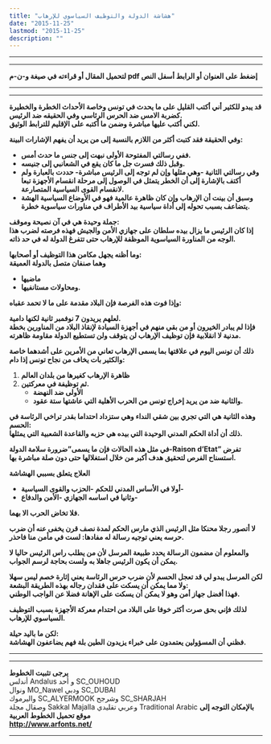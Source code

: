 ```yaml
---
title: "هشاشة الدولة والتوظيف السياسوي للإرهاب"
date: "2015-11-25"
lastmod: "2015-11-25"
description: ""
---
```

---

---

**لتحميل المقال أو قراءته في صيغة و-ن-م pdf إضغط على العنوان أو الرابط أسفل النص**

---



---

**قد يبدو للكثير أني أكتب القليل على ما يحدث في تونس وخاصة الأحداث الخطرة والخطيرة كضربة الامس ضد الحرس الرئاسي وفي الحقيقه ضد الرئيس.  
لكني أكتب عليها مباشرة وضمن ما أكتبه على الإقليم للترابط الوثيق.**

**وفي الحقيقة فقد كتبت أكثر من اللازم بالنسبة إلى من يريد أن يفهم الإشارات البينة:**

* **ففي رسالتي المفتوحة الأولى نبهت إلى جنس ما حدث أمس.**
* **وقبل ذلك فسرت جل ما كان يقع في الشعانبي إلى جنيسه.**
* **وفي رسالتي الثانية -وهي مثلها وإن لم توجه إلى الرئيس مباشرة- حددت بالعبارة ولم أكتف بالإشارة إلى أن الخطر يتمثل في الوصول إلى مرحلة انقسام الأجهزة تبعا لانقسام القوى السياسية المتصارعة.**
* **وسبق أن بينت أن الإرهاب وإن كان ظاهرة عالمية فهو في الأوضاع السياسية الهشة يتضاعف بسبب تحوله إلى أداة سياسية بيد الأطراف في مناورات سياسوية خطرة.**

**جملة وحيدة هي في آن نصيحة وموقف:  
إذا كان الرئيس ما يزال بيده سلطان على جهازي الأمن والجيش فهذه فرصته لضرب هذا الوجه من المناورة السياسوية الموظفة للإرهاب حتى تتفرغ الدولة له في حد ذاته.**

**وما أظنه يجهل مكامن هذا التوظيف أو أصحابها:  
وهما صنفان متصل بالدولة العميقة**

* **ماضيها**
* **ومحاولات مستانفيها.**

**وإذا فوت هذه الفرصة فإن البلاد مقدمة على ما لا تحمد عقباه:**

**لعلهم يريدون 7 نوفمبر ثانية لكنها دامية.  
فإذا لم يبادر الخيرون أو من بقي منهم في أجهزة السيادة لإنقاذ البلاد من المناورين بخطة مدنية لا انقلابية فإن توظيف الإرهاب لن يتوقف ولن تستطيع الدولة مقاومة ظاهرته.**

**ذلك أن تونس اليوم في علاقتها بما يسمى الإرهاب تعاني من الأمرين على أشدهما خاصة والكثير بات يخاف من نجاح تونس إذا دام:**

1. **ظاهرة الإرهاب كغيرها من بلدان العالم**
2. **ثم توظيفة في معركتين.**
   * **الأولى ضد النهضة**
   * **والثانية ضد من يريد إخراج تونس من الحرب الأهلية التي عاشتها ستة عقود.**

**وهذه الثانية هي التي تجري بين شقي النداء وهي ستزداد احتداما بقدر تراخي الرئاسة في الحسم:  
ذلك أن أداة الحكم المدني الوحيدة التي بيده هي حزبه والقاعدة الشعبية التي يمثلها.**

**في مثل هذه الحالات فإن ما يسمى”ضرورة سلامة الدولة-Raison d’Etat” تفرض استسناح الفرص لتحقيق هدف أكبر من خلال استغلالها حتى دون صلة مباشرة بها.**

**العلاج يتعلق بسببي الهشاشة**

* **أولا في الأساس المدني للحكم -الحزب والقوى السياسية-**
* **وثانيا في اساسه الجهازي -الأمن والدفاع-**

**فلا تخاض الحرب الا بهما.**

**لا أتصور رجلا محنكا مثل الرئيس الذي مارس الحكم لمدة نصف قرن يخفى عنه أن ضرب حرسه يعني توجيه رسالة له مفادها: لست في مأمن منا فاحذر.**

**والمعلوم أن مضمون الرسالة يحدد طبيعة المرسل لأن من يطلب راس الرئيس حاليا لا يمكن أن يكون الرئيس جاهلا به ولست بحاجة لرسم الجواب.**

**لكن المرسل يبدو لي قد تعجل الحسم لأن ضرب حرس الرئاسة يعني إثارة خصم ليس سهلا ولا مما يمكن أن يسكت على فقدان رجاله بهذه الطريقة البشعة:  
فهذا أفضل جهاز أمن وهو لا يمكن أن يسكت على الإهانة فضلا عن الواجب الوطني.**

**لذلك فإني بحق صرت أكثر خوفا على البلاد من احتدام معركة الأجهزة بسبب التوظيف السياسوي للإرهاب.**

**لكن ما باليد حيلة:  
فظني أن المسؤولين يعتمدون على خبراء يزيدون الطين بلة فهم يضاعفون الهشاشة.**

---

---

**يرجى تثبيت الخطوط**   
 أندلس Andalus  و أحد SC\_OUHOUD  
 ونوال MO\_Nawel  ودبي SC\_DUBAI   
 واليرموك SC\_ALYERMOOK  وشرجح SC\_SHARJAH   
 وصقال مجلة Sakkal Majalla وعربي تقليدي Traditional Arabic  **بالإمكان التوجه إلى موقع تحميل الخطوط العربية  
 http://www.arfonts.net/**

---

###